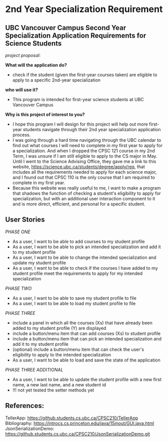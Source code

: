 # 2nd Year Specialization Requirement

## UBC Vancouver Campus Second Year Specialization Application Requirements for Science Students

*project proposal*:

**What will the application do?**
- check if the student (given the first-year courses taken) are eligible to apply to
  a specific 2nd-year specialization

**who will use it?**
- This program is intended for first-year science students at UBC Vancouver Campus

**Why is this project of interest to you?**
- I hope this program I will design for this project will help out more first-year students navigate through their 2nd
  year specialization application process.
- I was going through a hard time navigating through the UBC calendar to find out what courses I will need to
  complete in my first year to apply for a specialization. And when I dropped the CPSC 121 course in my
  2nd Term, I was unsure if I am still eligible to apply to the CS major in May. Until I went to the Science Advising
  Office, they gave me a link to this website, https://science.ubc.ca/students/degree/apply/req, that includes
  all the requirements needed to apply for each science major, and I found out that CPSC 110 is the only course that I
  am required to complete in my first year.
- Because this website was really useful to me, I want to make a program that
  shadows the function of checking a student's eligibility to apply for specialization, but with an additional user
  interaction component to it and is more direct, efficient, and personal for a specific student.

## User Stories
*PHASE ONE*
* As a user, I want to be able to add courses to my student profile
* As a user, I want to be able to pick an intended specialization and add it to my student profile
* As a user, I want to be able to change the intended specialization and update my student profile
* As a user, I want to be able to check if the courses I have added to my student profile meet the requirements
  to apply for my intended specialization

*PHASE TWO*
* As a user, I want to be able to save my student profile to file
* As a user, I want to be able to load my student profile to file

*PHASE THREE*
* include a panel in which all the courses (Xs) that have already been added to my student profile (Y) are displayed
* include a button/menu item that can add courses (Xs) to student profile
* include a button/menu item that can pick an intended specialization and add it to my student profile
* (optional) include a button/menu item that can check the user's eligibility to apply to the intended specialization
* As a user, I want to be able to load and save the state of the application

*PHASE THREE ADDITIONAL*
* As a user, I want to be able to update the student profile with a new first name, a new last name, and a new student id
* !!! not yet tested the setter methods yet

## References:
TellerApp: https://github.students.cs.ubc.ca/CPSC210/TellerApp
Bibliography: https://introcs.cs.princeton.edu/java/15inout/GUI.java.html
JsonSerializationDemo: https://github.students.cs.ubc.ca/CPSC210/JsonSerializationDemo.git